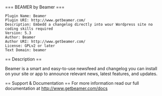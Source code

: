 === BEAMER by Beamer ===

	Plugin Name: Beamer
	Plugin URI: http://www.getbeamer.com/
	Description: Embedd a changelog directly into wour Wordpress site no coding skills required
	Version: 5.3
	Author: Beamer
	Author URI: http://www.getbeamer.com/
	License: GPLv2 or later
	Text Domain: beamer	

== Description ==

Beamer is a smart and easy-to-use newsfeed and changelog you can install on your site or app to announce relevant news, latest features, and updates.

== Support & Documentation == 
For more information read our full documentation at http://www.getbeamer.com/docs